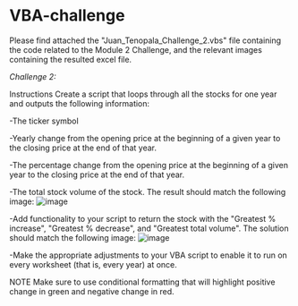 # VBA-challenge

Please find attached the "Juan_Tenopala_Challenge_2.vbs" file containing the code related to the Module 2 Challenge, and the relevant images containing the resulted excel file.

*Challenge 2:*

Instructions
Create a script that loops through all the stocks for one year and outputs the following information:

-The ticker symbol

-Yearly change from the opening price at the beginning of a given year to the closing price at the end of that year.

-The percentage change from the opening price at the beginning of a given year to the closing price at the end of that year.

-The total stock volume of the stock. The result should match the following image:
![image](https://github.com/JuanTenopala/VBA-challenge/assets/144553115/a1561120-68f4-4f62-8cd6-ac83665328ca)

-Add functionality to your script to return the stock with the "Greatest % increase", "Greatest % decrease", and "Greatest total volume". The solution should match the following image:
![image](https://github.com/JuanTenopala/VBA-challenge/assets/144553115/f1ec7592-b5ce-447f-83c0-2e2939f19f4b)

-Make the appropriate adjustments to your VBA script to enable it to run on every worksheet (that is, every year) at once.

NOTE
Make sure to use conditional formatting that will highlight positive change in green and negative change in red.
